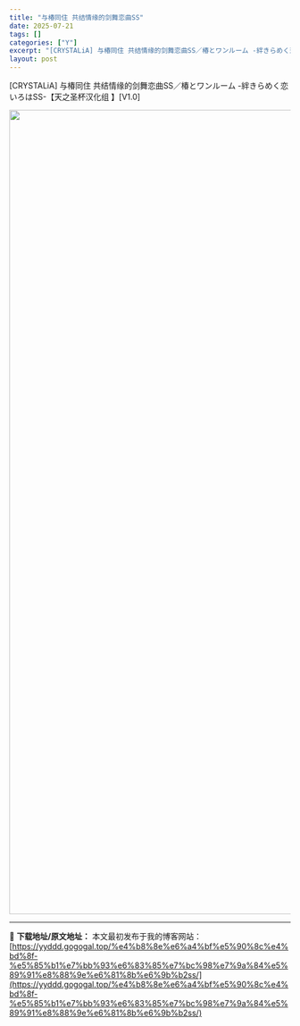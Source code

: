 ```yaml
---
title: "与椿同住 共结情缘的剑舞恋曲SS"
date: 2025-07-21
tags: []
categories: ["Y"]
excerpt: "[CRYSTALiA] 与椿同住 共结情缘的剑舞恋曲SS／椿とワンルーム -絆きらめく恋いろはSS-【天之圣杯汉化组 】[V1.0]"
layout: post
---
```


[CRYSTALiA] 与椿同住 共结情缘的剑舞恋曲SS／椿とワンルーム -絆きらめく恋いろはSS-【天之圣杯汉化组 】[V1.0]

<img class="alignnone size-full wp-image-2778" src="https://yyddd.gogogal.top/wp-content/uploads/2025/07/1-1.jpg" alt="" width="2049" height="1440" />



---
📖 **下载地址/原文地址：** 本文最初发布于我的博客网站：[https://yyddd.gogogal.top/%e4%b8%8e%e6%a4%bf%e5%90%8c%e4%bd%8f-%e5%85%b1%e7%bb%93%e6%83%85%e7%bc%98%e7%9a%84%e5%89%91%e8%88%9e%e6%81%8b%e6%9b%b2ss/](https://yyddd.gogogal.top/%e4%b8%8e%e6%a4%bf%e5%90%8c%e4%bd%8f-%e5%85%b1%e7%bb%93%e6%83%85%e7%bc%98%e7%9a%84%e5%89%91%e8%88%9e%e6%81%8b%e6%9b%b2ss/)
